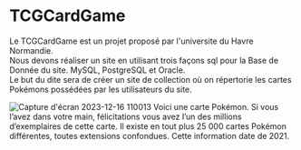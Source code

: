 # TCGCardGame
  Le TCGCardGame est un projet proposé par l'universite du Havre Normandie.  
Nous devons réaliser un site en utilisant trois façons sql pour la Base de Donnée du site.
MySQL, PostgreSQL et Oracle.  
Le but du dite sera de créer un site de collection où on répertorie les cartes Pokémons possédées 
par les utilisateurs du site.
  
![Capture d'écran 2023-12-16 110013](https://github.com/DezJDev/TCGCardGame/assets/144434644/0e408b82-a4b4-46dc-99fe-233203a5d4a9)
Voici une carte Pokémon. Si vous l’avez dans votre main, 
félicitations vous avez l’un des millions d’exemplaires de 
cette carte. Il existe en tout plus 25 000 cartes Pokémon 
différentes, toutes extensions confondues. Cette 
information date de 2021.
